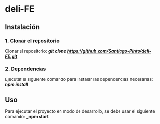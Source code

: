 # deli-FE

## Instalación

### 1. Clonar el repositorio

Clonar el repositorio: **_git clone https://github.com/Santiago-Pinto/deli-FE.git_**

### 2. Dependencias

Ejecutar el siguiente comando para instalar las dependencias necesarias: **_npm install_**

## Uso

Para ejecutar el proyecto en modo de desarrollo, se debe usar el siguiente comando: **_npm start**



